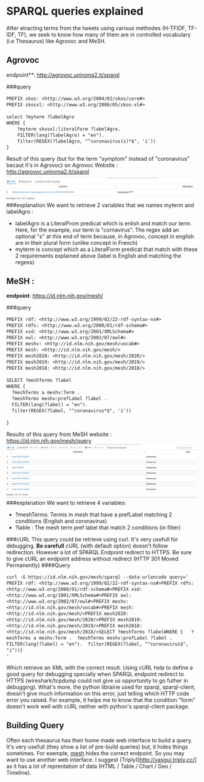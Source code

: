 # SPARQL queries explained
After etracting terms from the tweets using various methodes (H-TFIDF, TF-IDF, TF), we seek to know how many of them are in controlled vocabulary (i.e Thesaurus) like Agrovoc and MeSH.
## Agrovoc
endpoint**: http://agrovoc.uniroma2.it/sparql

###query
```
PREFIX skos: <http://www.w3.org/2004/02/skos/core#>
PREFIX skosxl: <http://www.w3.org/2008/05/skos-xl#>

select ?myterm ?labelAgro 
WHERE {
    ?myterm skosxl:literalForm ?labelAgro.
    FILTER(lang(?labelAgro) = "en").
    filter(REGEX(?labelAgro, "^coronavirus(s)*$", 'i'))
}
```
Result of this query (but for the term "symptom" instead of "coronavirus" becaut it's in Agrovoc) on Agrovoc Website : http://agrovoc.uniroma2.it/sparql
![agrovoc](img-markdown/agrovoc.png) 
###explanation
We want to retrieve 2 variables that we names myterm and labelAgro :
* labelAgro is a LiteralFrom predicat which is enlish and match our term. Here, for the example, our term is "cornavirus". The regex add an optional "s" at this end of term because, in Agrovoc, concept in english are in their plural form (unlike concept in French)
* myterm is concept which as a LiteralForm predicat that match with these 2 requirements explained above (label is English and matching the regexs)
## MeSH :
**endpoint**: https://id.nlm.nih.gov/mesh/

###query
```
PREFIX rdf: <http://www.w3.org/1999/02/22-rdf-syntax-ns#>
PREFIX rdfs: <http://www.w3.org/2000/01/rdf-schema#>
PREFIX xsd: <http://www.w3.org/2001/XMLSchema#>
PREFIX owl: <http://www.w3.org/2002/07/owl#>
PREFIX meshv: <http://id.nlm.nih.gov/mesh/vocab#>
PREFIX mesh: <http://id.nlm.nih.gov/mesh/>
PREFIX mesh2020: <http://id.nlm.nih.gov/mesh/2020/>
PREFIX mesh2019: <http://id.nlm.nih.gov/mesh/2019/>
PREFIX mesh2018: <http://id.nlm.nih.gov/mesh/2018/>

SELECT ?meshTerms ?label
WHERE { 
  ?meshTerms a meshv:Term .
  ?meshTerms meshv:prefLabel ?label .
  FILTER(lang(?label) = "en").
  filter(REGEX(?label, "^coronavirus*$", 'i'))
  
}
```
Results of this query from MeSH website : https://id.nlm.nih.gov/mesh/query
![mesh-results](img-markdown/mesh-results.png)
###explanation
We want to retrieve 4 variables:
* ?meshTerms: Termis in mesh that have a prefLabel matching 2 conditions (English and coronavirus)
* ?lable : The mesh term pref label that match 2 conditions (in filter)

###cURL
This query could be retrieve using curl. It's very usefull for debugging.
**Be carefull** cURL (with default option) doesn't follow redirection. However a lot of SPARQL Endpoint redirect to HTTPS. Be sure to give cURL an endpoint address without redirect (HTTP 301 Moved Permanently)
####Query
```
curl -G https://id.nlm.nih.gov/mesh/sparql --data-urlencode query='
PREFIX rdf: <http://www.w3.org/1999/02/22-rdf-syntax-ns#>PREFIX rdfs: <http://www.w3.org/2000/01/rdf-schema#>PREFIX xsd: <http://www.w3.org/2001/XMLSchema#>PREFIX owl: <http://www.w3.org/2002/07/owl#>PREFIX meshv: <http://id.nlm.nih.gov/mesh/vocab#>PREFIX mesh: <http://id.nlm.nih.gov/mesh/>PREFIX mesh2020: <http://id.nlm.nih.gov/mesh/2020/>PREFIX mesh2019: <http://id.nlm.nih.gov/mesh/2019/>PREFIX mesh2018: <http://id.nlm.nih.gov/mesh/2018/>SELECT ?meshTerms ?labelWHERE {   ?meshTerms a meshv:Term .  ?meshTerms meshv:prefLabel ?label .  FILTER(lang(?label) = "en").  filter(REGEX(?label, "^coronavirus$", "i"))}
'
```
Which retrieve an XML with the correct result.
Using cURL help to define a good query for debugging specially when SPARQL endpoint redirect to HTTPS (wireshark/tcpdump could not give us opportunity to go futher in debugging). What's more, the python librairie used for sparql, sparql-client, doesn't give much information on this error, just telling which HTTP code error you raised.
For example, it helps me to know that the condition "form" doesn't work well with cURL neither with python's sparql-client package.

## Building Query
Often each thesaurus has their home made web interface to build a query. It's very usefull (they show a list of pre-build queries) but, it hides things sometimes. For exemple, [mesh](https://id.nlm.nih.gov/mesh/query) hides the correct endpoint.
So you may want to use another web interface. I suggest (Triply)[http://yasgui.triply.cc/] as it has a lot of reprentation of data (HTML / Table / Chart / Geo / Timeline).

